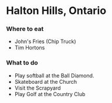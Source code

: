 # Halton Hills, Ontario

### Where to eat
- John's Fries (Chip Truck)
- Tim Hortons

### What to do
- Play softball at the Ball Diamond.
- Skateboard at the Church
- Visit the Scrapyard
- Play Golf at the Country Club
